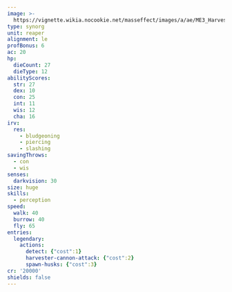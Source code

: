 ```yaml
---
image: >-
  https://vignette.wikia.nocookie.net/masseffect/images/a/ae/ME3_Harvester.png/revision/latest/scale-to-width-down/350?cb=20120320013110
type: synorg
unit: reaper
alignment: le
profBonus: 6
ac: 20
hp:
  dieCount: 27
  dieType: 12
abilityScores:
  str: 27
  dex: 10
  con: 25
  int: 11
  wis: 12
  cha: 16
irv:
  res:
    - bludgeoning
    - piercing
    - slashing
savingThrows:
  - con
  - wis
senses:
  darkvision: 30
size: huge
skills:
  - perception
speed:
  walk: 40
  burrow: 40
  fly: 65
entries:
  legendary:
    actions:
      detect: {"cost":1}
      harvester-cannon-attack: {"cost":2}
      spawn-husks: {"cost":3}
cr: '20000'
shields: false
---
```


